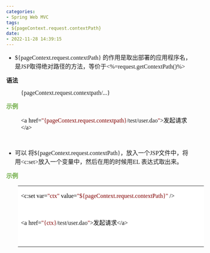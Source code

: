 ```yaml
---
categories:
- Spring Web MVC
tags:
- ${pageContext.request.contextPath}
date:
- 2022-11-28 14:39:15
---
```


<ul style="list-style-type:disc">
    <li><span style="font-size:12.0pt"><span
                style="font-family:&quot;Comic Sans MS&quot;">${pageContext.request.contextPath}</span></span> <span
            style="font-size:12.0pt"><span
                style="font-family:&quot;Microsoft YaHei UI&quot;">的作用是取出部署的应用程序名，是</span></span><span
            style="font-size:12.0pt"><span style="font-family:&quot;Comic Sans MS&quot;">JSP</span></span><span
            style="font-size:12.0pt"><span
                style="font-family:&quot;Microsoft YaHei UI&quot;">取得绝对路径的方法，等价于</span></span><span
            style="font-size:12.0pt"><span
                style="font-family:&quot;Comic Sans MS&quot;">&lt;%=request.getContextPath()%&gt;</span></span>&nbsp;
    </li>
</ul>
<p><span style="font-size:12.0pt"><span
            style="font-family:&quot;Microsoft YaHei UI&quot;"><strong>语法</strong></span></span></p>
<p style="margin-left: 40px;"><span style="font-size:12.0pt"><span
            style="font-family:&quot;Comic Sans MS&quot;">{pageContext.request.contextpath/...}</span></span></p>
<p><span style="font-size:12.0pt"><span style="font-family:&quot;Microsoft YaHei UI&quot;"><span
                style="color:#70ad47"><strong>示例</strong></span></span></span></p>
<p style="margin-left: 40px;"><span style="font-size:12.0pt"><span style="font-family:&quot;Comic Sans MS&quot;"><span
                style="color:black">&lt;a</span></span>&nbsp;<span style="font-family:&quot;Comic Sans MS&quot;"><span
                style="color:black">href=</span></span><span style="font-family:&quot;Comic Sans MS&quot;"><span
                style="color:maroon">"{pageContext.request.contextpath}</span></span><span
            style="font-family:&quot;Comic Sans MS&quot;">/test/user.dao</span><span
            style="font-family:&quot;Comic Sans MS&quot;"><span style="color:maroon">"</span></span><span
            style="font-family:&quot;Comic Sans MS&quot;"><span style="color:black">&gt;</span></span><span
            style="font-family:&quot;Microsoft YaHei UI&quot;"><span style="color:black">发起请求</span></span><span
            style="font-family:&quot;Comic Sans MS&quot;"><span style="color:black">&lt;/a&gt;</span></span></span></p>
<p><span style="font-size:12.0pt"><span style="font-family:&quot;Comic Sans MS&quot;"><span
                style="color:black">&nbsp;</span></span></span></p>
<ul style="list-style-type:disc">
    <li><span style="font-size:12.0pt"><span style="font-family:&quot;Microsoft YaHei UI&quot;">可以 将</span></span><span
            style="font-size:12.0pt"><span
                style="font-family:&quot;Comic Sans MS&quot;">${pageContext.request.contextPath}</span></span><span
            style="font-size:12.0pt"><span style="font-family:&quot;Microsoft YaHei UI&quot;">，放入一个</span></span><span
            style="font-size:12.0pt"><span style="font-family:&quot;Comic Sans MS&quot;">JSP</span></span><span
            style="font-size:12.0pt"><span style="font-family:&quot;Microsoft YaHei UI&quot;">文件中，将用</span></span><span
            style="font-size:12.0pt"><span
                style="font-family:&quot;Comic Sans MS&quot;">&lt;c:set&gt;</span></span><span
            style="font-size:12.0pt"><span
                style="font-family:&quot;Microsoft YaHei UI&quot;">放入一个变量中，然后在用的时候用</span></span><span
            style="font-size:12.0pt"><span style="font-family:&quot;Comic Sans MS&quot;">EL </span></span><span
            style="font-size:12.0pt"><span
                style="font-family:&quot;Microsoft YaHei UI&quot;">表达式取出来。&nbsp;&nbsp;</span></span></li>
</ul>
<p><span style="font-size:12.0pt"><span style="font-family:&quot;Microsoft YaHei UI&quot;"><span
                style="color:#70ad47"><strong>示例</strong></span></span></span></p>
<table summary="" cellspacing="0"
    style="border-collapse:collapse; border-color:#a3a3a3; border-style:solid; border-width:0px; margin-left:32px"
    class=" cke_show_border">
    <tbody>
        <tr>
            <td
                style="background-color:white; border-bottom:0px; border-left:0px; border-right:0px; border-top:0px; vertical-align:top; width:5.1805in">
                <p><span style="font-size:12.0pt"><span style="font-family:&quot;Comic Sans MS&quot;"><span
                                style="color:black">&lt;c:set&nbsp;var=</span><span
                                style="color:maroon">"ctx"</span><span style="color:black">&nbsp;value=</span><span
                                style="color:maroon">"${pageContext.request.contextPath}"</span><span
                                style="color:black">&nbsp;/&gt;</span></span></span></p>
                <p><span style="font-size:12.0pt"><span style="font-family:&quot;Comic Sans MS&quot;"><span
                                style="color:black">&nbsp;</span></span></span></p>
                <p><span style="font-size:12.0pt"><span style="font-family:&quot;Comic Sans MS&quot;"><span
                                style="color:black">&lt;a</span></span>&nbsp;<span
                            style="font-family:&quot;Comic Sans MS&quot;"><span
                                style="color:black">href=</span></span><span
                            style="font-family:&quot;Comic Sans MS&quot;"><span
                                style="color:maroon">"{</span></span><span
                            style="font-family:&quot;Comic Sans MS&quot;"><span
                                style="color:maroon">ctx</span></span><span
                            style="font-family:&quot;Comic Sans MS&quot;"><span
                                style="color:maroon">}</span></span><span
                            style="font-family:&quot;Comic Sans MS&quot;">/test/user.dao</span><span
                            style="font-family:&quot;Comic Sans MS&quot;"><span
                                style="color:maroon">"</span></span><span
                            style="font-family:&quot;Comic Sans MS&quot;"><span
                                style="color:black">&gt;</span></span><span
                            style="font-family:&quot;Microsoft YaHei UI&quot;"><span
                                style="color:black">发起请求</span></span><span
                            style="font-family:&quot;Comic Sans MS&quot;"><span
                                style="color:black">&lt;/a&gt;</span></span></span></p>
                <p><span style="font-size:12.0pt"><span style="font-family:&quot;Comic Sans MS&quot;"><span
                                style="color:black">&nbsp;</span></span></span></p>
            </td>
        </tr>
    </tbody>
</table>